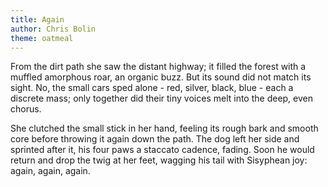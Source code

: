```yaml
---
title: Again
author: Chris Bolin
theme: oatmeal
---
```


From the dirt path she saw the distant highway; it filled the forest with a muffled amorphous roar, an organic buzz. But its sound did not match its sight. No, the small cars sped alone - red, silver, black, blue - each a discrete mass; only together did their tiny voices melt into the deep, even chorus.

She clutched the small stick in her hand, feeling its rough bark and smooth core before throwing it again down the path. The dog left her side and sprinted after it, his four paws a staccato cadence, fading. Soon he would return and drop the twig at her feet, wagging his tail with Sisyphean joy: again, again, again.
